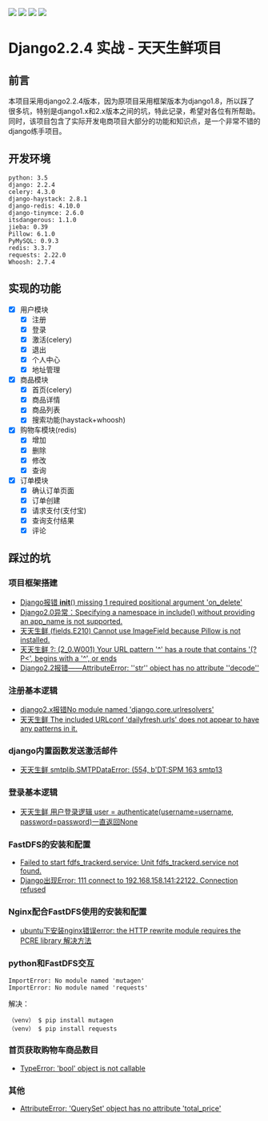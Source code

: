 ![](https://img.shields.io/badge/language-python3.5-critical)
![](https://img.shields.io/badge/django-2.2.4-red)
[![](https://img.shields.io/badge/CSDN-%E5%BE%A1%E5%89%91%E6%8A%8A%E9%85%92%E5%90%AC%E7%A7%8B%E9%9B%A8-blueviolet)](https://blog.csdn.net/Fweiren)
[![](https://img.shields.io/badge/Blog-Nancy-blue)](http://www.iamnancy.top/)

# Django2.2.4 实战 - 天天生鲜项目

## 前言
本项目采用django2.2.4版本，因为原项目采用框架版本为django1.8，所以踩了很多坑，特别是django1.x和2.x版本之间的坑，特此记录，希望对各位有所帮助。
同时，该项目包含了实际开发电商项目大部分的功能和知识点，是一个非常不错的django练手项目。

## 开发环境
```
python: 3.5
django: 2.2.4
celery: 4.3.0
django-haystack: 2.8.1
django-redis: 4.10.0
django-tinymce: 2.6.0
itsdangerous: 1.1.0
jieba: 0.39
Pillow: 6.1.0
PyMySQL: 0.9.3
redis: 3.3.7
requests: 2.22.0
Whoosh: 2.7.4
```

## 实现的功能
- [x] 用户模块
  - [x] 注册
  - [x] 登录
  - [x] 激活(celery)
  - [x] 退出
  - [x] 个人中心
  - [x] 地址管理
- [x] 商品模块
  - [x] 首页(celery)
  - [x] 商品详情
  - [x] 商品列表
  - [x] 搜索功能(haystack+whoosh)
- [x] 购物车模块(redis)
  - [x] 增加
  - [x] 删除
  - [x] 修改
  - [x] 查询
- [x] 订单模块
  - [x] 确认订单页面
  - [x] 订单创建
  - [x] 请求支付(支付宝)
  - [x] 查询支付结果
  - [x] 评论
  
## 踩过的坑
### 项目框架搭建
- [Django报错 __init__() missing 1 required positional argument 'on_delete'](https://blog.csdn.net/jiangxunzhi123/article/details/86160146)
- [Django2.0异常：Specifying a namespace in include() without providing an app_name is not supported.](https://blog.csdn.net/zoulonglong/article/details/79612973)
- [天天生鲜 (fields.E210) Cannot use ImageField because Pillow is not installed.](http://www.iamnancy.top/post/247/)
- [天天生鲜 ?: (2_0.W001) Your URL pattern '^' has a route that contains '(?P<', begins with a '^', or ends](http://www.iamnancy.top/post/248/)
- [Django2.2报错——AttributeError: ''str'' object has no attribute ''decode''](https://blog.csdn.net/qq_36274515/article/details/89043481)

### 注册基本逻辑
- [django2.x报错No module named 'django.core.urlresolvers'](https://blog.csdn.net/weixin_35757704/article/details/78977753)
- [天天生鲜 The included URLconf 'dailyfresh.urls' does not appear to have any patterns in it.](http://www.iamnancy.top/admin/blog/post/250/)

### django内置函数发送激活邮件
- [天天生鲜 smtplib.SMTPDataError: (554, b'DT:SPM 163 smtp13](http://www.iamnancy.top/admin/blog/post/251/)

### 登录基本逻辑
- [天天生鲜 用户登录逻辑 user = authenticate(username=username, password=password)一直返回None](http://www.iamnancy.top/admin/blog/post/252/)

### FastDFS的安装和配置
- [Failed to start fdfs_trackerd.service: Unit fdfs_trackerd.service not found.](https://blog.csdn.net/u014179267/article/details/87970521)
- [Django出现Error: 111 connect to 192.168.158.141:22122. Connection refused](https://blog.csdn.net/chenhua1125/article/details/80112716)

### Nginx配合FastDFS使用的安装和配置
- [ubuntu下安装nginx错误error: the HTTP rewrite module requires the PCRE library 解决方法](https://blog.csdn.net/u014723529/article/details/45874705)

### python和FastDFS交互
```
ImportError: No module named 'mutagen'
ImportError: No module named 'requests'
```
解决：
```
（venv） $ pip install mutagen
（venv） $ pip install requests
```

### 首页获取购物车商品数目
- [TypeError: 'bool' object is not callable](https://www.cnblogs.com/weixuqin/p/9298746.html)

### 其他
- [AttributeError: 'QuerySet' object has no attribute 'total_price'](https://www.cnblogs.com/niuli1987/p/10186239.html)
